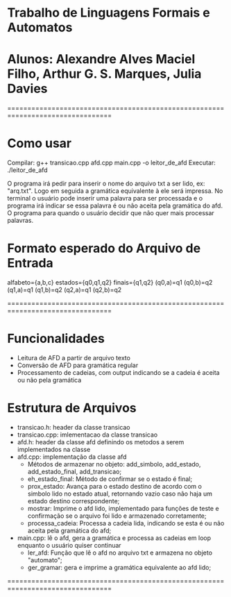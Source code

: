 # Trabalho de Linguagens Formais e Automatos
# Alunos: Alexandre Alves Maciel Filho, Arthur G. S. Marques, Julia Davies
================================================================================

# Como usar
  Compilar: g++ transicao.cpp afd.cpp main.cpp -o leitor_de_afd
  Executar: ./leitor_de_afd

  O programa irá pedir para inserir o nome do arquivo txt a ser lido, ex: "arq.txt". Logo em seguida a gramática equivalente à ele será impressa.
  No terminal o usuário pode inserir uma palavra para ser processada e o programa irá indicar se essa palavra é ou não aceita pela gramática do afd.
  O programa para quando o usuário decidir que não quer mais processar palavras.

# Formato esperado do Arquivo de Entrada

  alfabeto={a,b,c}
  estados={q0,q1,q2}
  finais={q1,q2}
  (q0,a)=q1
  (q0,b)=q2
  (q1,a)=q1
  (q1,b)=q2
  (q2,a)=q1
  (q2,b)=q2

================================================================================

# Funcionalidades
  - Leitura de AFD a partir de arquivo texto
  - Conversão de AFD para gramática regular
  - Processamento de cadeias, com output indicando se a cadeia é aceita ou não pela gramática

# Estrutura de Arquivos
  - transicao.h: header da classe transicao
  - transicao.cpp: imlementacao da classe transicao
  - afd.h: header da classe afd definindo os metodos a serem implementados na classe
  - afd.cpp: implementação da classe afd
      - Métodos de armazenar no objeto: add_simbolo, add_estado, add_estado_final, add_transicao;
      - eh_estado_final: Método de confirmar se o estado é final;
      - prox_estado: Avança para o estado destino de acordo com o simbolo lido no estado atual, retornando vazio caso não haja um estado destino correspondente;
      - mostrar: Imprime o afd lido, implementado para funções de teste e confirmação se o arquivo foi lido e armazenado corretamente;
      - processa_cadeia: Processa a cadeia lida, indicando se esta é ou não aceita pela gramática do afd;
  - main.cpp: lê o afd, gera a gramática e processa as cadeias em loop enquanto o usuário quiser continuar
      - ler_afd: Função que lê o afd no arquivo txt e armazena no objeto "automato";
      - ger_gramar: gera e imprime a gramática equivalente ao afd lido;
   
================================================================================
